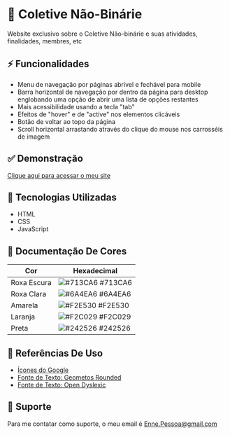 # 💜 Coletive Não-Binárie
 Website exclusivo sobre o Coletive Não-binárie e suas atividades, finalidades, membres, etc


## ⚡ Funcionalidades

 - Menu de navegação por páginas abrível e fechável para mobile
 - Barra horizontal de navegação por dentro da página para desktop englobando uma opção de abrir uma lista de opções restantes
 - Mais acessibilidade usando a tecla "tab"
 - Efeitos de "hover" e de "active" nos elementos  clicáveis
 - Botão de voltar ao topo da página
 - Scroll horizontal arrastando através do clique do mouse nos carrosséis de imagem


## ✅ Demonstração

 [Clique aqui para acessar o meu site](https://enne-amore.github.io/coletive-nb/)


## 🚀 Tecnologias Utilizadas

 - HTML
 - CSS
 - JavaScript


## 🌈 Documentação De Cores

| Cor                 | Hexadecimal                                                             |
| ------------------- | ----------------------------------------------------------------------- |
| Roxa Escura         | ![#713CA6](https://via.placeholder.com/10/713CA6?text=+) #713CA6        |
| Roxa Clara          | ![#6A4EA6](https://via.placeholder.com/10/6A4EA6?text=+) #6A4EA6        |
| Amarela             | ![#F2E530](https://via.placeholder.com/10/F2E530?text=+) #F2E530        |
| Laranja             | ![#F2C029](https://via.placeholder.com/10/F2C029?text=+) #F2C029        |
| Preta               | ![#242526](https://via.placeholder.com/10/242526?text=+) #242526        |


## 🌟 Referências De Uso

 - [Ícones do Google](https://fonts.googleapis.com/css2?family=Material+Symbols+Outlined:opsz,wght,FILL,GRAD@20..48,100..700,0..1,-50..200)
 - [Fonte de Texto: Geometos Rounded](https://www.dafont.com/pt/geometos-rounded.font)
 - [Fonte de Texto: Open Dyslexic](https://www.dafont.com/pt/open-dyslexic.font)


## 🔧 Suporte

 Para me contatar como suporte, o meu email é Enne.Pessoa@gmail.com 

